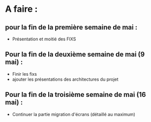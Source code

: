 # A faire : 

## pour la fin de la première semaine de mai : 

- Présentation et moitié des FIXS 


## Pour la fin de la deuxième semaine de mai (9 mai) : 

- Finir les fixs 
- ajouter les présentations des architectures du projet 

## Pour la fin de la troisième semaine de mai (16 mai) :

- Continuer la partie migration d'écrans (détaillé au maximum)